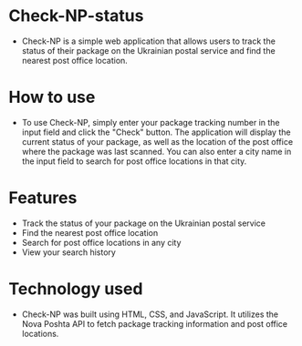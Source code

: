 # Check-NP-status
- Check-NP is a simple web application that allows users to track the status of their package on the Ukrainian postal service and find the nearest post office location.

# How to use
- To use Check-NP, simply enter your package tracking number in the input field and click the "Check" button. The application will display the current status of your package, as well as the location of the post office where the package was last scanned. You can also enter a city name in the input field to search for post office locations in that city.

# Features
- Track the status of your package on the Ukrainian postal service
- Find the nearest post office location
- Search for post office locations in any city
- View your search history
# Technology used
- Check-NP was built using HTML, CSS, and JavaScript. It utilizes the Nova Poshta API to fetch package tracking information and post office locations.
